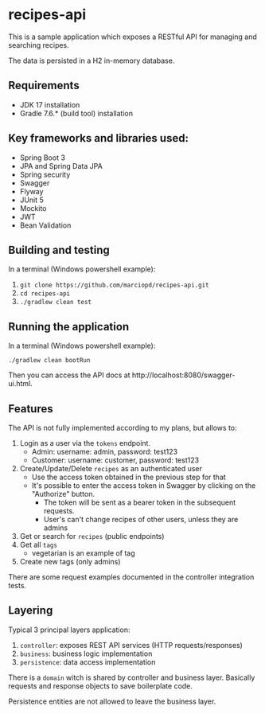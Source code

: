 # recipes-api

This is a sample application which exposes a RESTful API for managing and searching recipes.

The data is persisted in a H2 in-memory database.

## Requirements
- JDK 17 installation
- Gradle 7.6.* (build tool) installation

## Key frameworks and libraries used:
- Spring Boot 3
- JPA and Spring Data JPA
- Spring security
- Swagger
- Flyway
- JUnit 5
- Mockito
- JWT
- Bean Validation

## Building and testing
In a terminal (Windows powershell example):
1) `git clone https://github.com/marciopd/recipes-api.git`
2) `cd recipes-api`
3) `./gradlew clean test`

## Running the application
In a terminal (Windows powershell example):

`./gradlew clean bootRun`

Then you can access the API docs at http://localhost:8080/swagger-ui.html.

## Features
The API is not fully implemented according to my plans, but allows to:
1) Login as a user via the `tokens` endpoint.
    - Admin: username: admin, password: test123
    - Customer: username: customer, password: test123
2) Create/Update/Delete `recipes` as an authenticated user
    - Use the access token obtained in the previous step for that
    - It's possible to enter the access token in Swagger by clicking on the "Authorize" button. 
      - The token will be sent as a bearer token in the subsequent requests.
      - User's can't change recipes of other users, unless they are admins
3) Get or search for `recipes` (public endpoints)
4) Get all `tags`
    - vegetarian is an example of tag
5) Create new tags (only admins)

There are some request examples documented in the controller integration tests.

## Layering

Typical 3 principal layers application:
1) `controller`: exposes REST API services (HTTP requests/responses)
2) `business`: business logic implementation
3) `persistence`: data access implementation

There is a `domain` witch is shared by controller and business layer. 
Basically requests and response objects to save boilerplate code.

Persistence entities are not allowed to leave the business layer.
